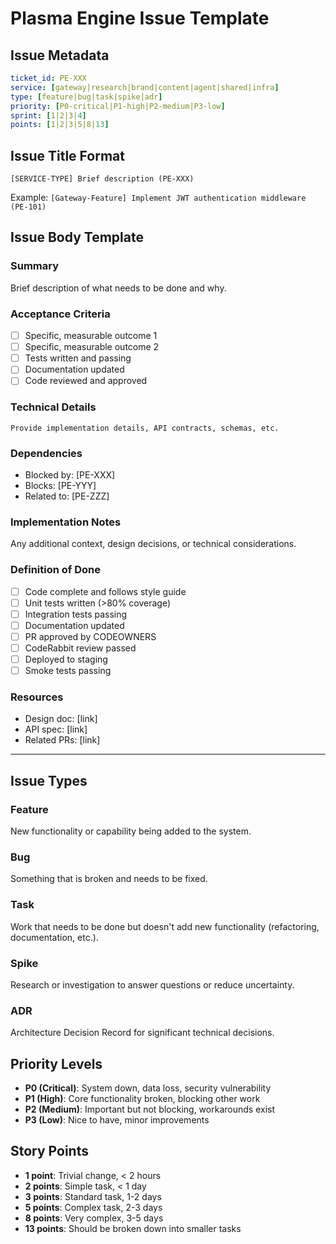 # Plasma Engine Issue Template

## Issue Metadata
```yaml
ticket_id: PE-XXX
service: [gateway|research|brand|content|agent|shared|infra]
type: [feature|bug|task|spike|adr]
priority: [P0-critical|P1-high|P2-medium|P3-low]
sprint: [1|2|3|4]
points: [1|2|3|5|8|13]
```

## Issue Title Format
`[SERVICE-TYPE] Brief description (PE-XXX)`

Example: `[Gateway-Feature] Implement JWT authentication middleware (PE-101)`

## Issue Body Template

### Summary
Brief description of what needs to be done and why.

### Acceptance Criteria
- [ ] Specific, measurable outcome 1
- [ ] Specific, measurable outcome 2
- [ ] Tests written and passing
- [ ] Documentation updated
- [ ] Code reviewed and approved

### Technical Details
```
Provide implementation details, API contracts, schemas, etc.
```

### Dependencies
- Blocked by: [PE-XXX]
- Blocks: [PE-YYY]
- Related to: [PE-ZZZ]

### Implementation Notes
Any additional context, design decisions, or technical considerations.

### Definition of Done
- [ ] Code complete and follows style guide
- [ ] Unit tests written (>80% coverage)
- [ ] Integration tests passing
- [ ] Documentation updated
- [ ] PR approved by CODEOWNERS
- [ ] CodeRabbit review passed
- [ ] Deployed to staging
- [ ] Smoke tests passing

### Resources
- Design doc: [link]
- API spec: [link]
- Related PRs: [link]

---

## Issue Types

### Feature
New functionality or capability being added to the system.

### Bug
Something that is broken and needs to be fixed.

### Task
Work that needs to be done but doesn't add new functionality (refactoring, documentation, etc.).

### Spike
Research or investigation to answer questions or reduce uncertainty.

### ADR
Architecture Decision Record for significant technical decisions.

## Priority Levels

- **P0 (Critical)**: System down, data loss, security vulnerability
- **P1 (High)**: Core functionality broken, blocking other work
- **P2 (Medium)**: Important but not blocking, workarounds exist
- **P3 (Low)**: Nice to have, minor improvements

## Story Points

- **1 point**: Trivial change, < 2 hours
- **2 points**: Simple task, < 1 day
- **3 points**: Standard task, 1-2 days
- **5 points**: Complex task, 2-3 days
- **8 points**: Very complex, 3-5 days
- **13 points**: Should be broken down into smaller tasks